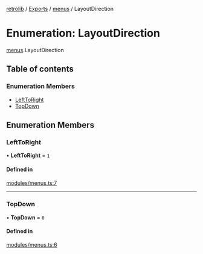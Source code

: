 [retrolib](../README.md) / [Exports](../modules.md) / [menus](../modules/menus.md) / LayoutDirection

# Enumeration: LayoutDirection

[menus](../modules/menus.md).LayoutDirection

## Table of contents

### Enumeration Members

- [LeftToRight](menus.LayoutDirection.md#lefttoright)
- [TopDown](menus.LayoutDirection.md#topdown)

## Enumeration Members

### LeftToRight

• **LeftToRight** = ``1``

#### Defined in

[modules/menus.ts:7](https://github.com/philbgarner/retrolib/blob/a3f3c14/src/modules/menus.ts#L7)

___

### TopDown

• **TopDown** = ``0``

#### Defined in

[modules/menus.ts:6](https://github.com/philbgarner/retrolib/blob/a3f3c14/src/modules/menus.ts#L6)
